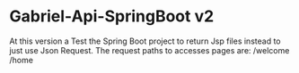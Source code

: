 
#  Gabriel-Api-SpringBoot v2

At this version a Test the Spring Boot project to return Jsp files instead to just use Json Request.
The request paths to accesses pages are:
/welcome
/home

